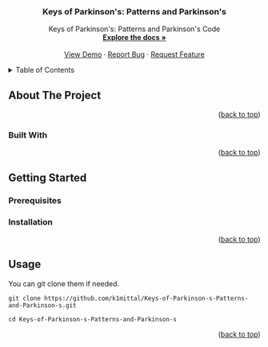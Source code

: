 <div id="top"></div>
<!--
*** Thanks for checking out the Best-README-Template. If you have a suggestion
*** that would make this better, please fork the repo and create a pull request
*** or simply open an issue with the tag "enhancement".
*** Don't forget to give the project a star!
*** Thanks again! Now go create something AMAZING! :D
-->



<!-- PROJECT SHIELDS -->
<!--
*** I'm using markdown "reference style" links for readability.
*** Reference links are enclosed in brackets [ ] instead of parentheses ( ).
*** See the bottom of this document for the declaration of the reference variables
*** for contributors-url, forks-url, etc. This is an optional, concise syntax you may use.
*** https://www.markdownguide.org/basic-syntax/#reference-style-links
-->



<!-- PROJECT LOGO -->
<br />
<div align="center">

<h3 align="center">Keys of Parkinson's: Patterns and Parkinson's</h3>

  <p align="center">
    Keys of Parkinson's: Patterns and Parkinson's Code
    <br />
    <a href="https://github.com/k1mittal/Keys-of-Parkinson-s-Patterns-and-Parkinson-s"><strong>Explore the docs »</strong></a>
    <br />
    <br />
    <a href="https://github.com/k1mittal/Keys-of-Parkinson-s-Patterns-and-Parkinson-s">View Demo</a>
    ·
    <a href="https://github.com/k1mittal/Keys-of-Parkinson-s-Patterns-and-Parkinson-s">Report Bug</a>
    ·
    <a href="https://github.com/k1mittal/Keys-of-Parkinson-s-Patterns-and-Parkinson-s">Request Feature</a>
  </p>
</div>



<!-- TABLE OF CONTENTS -->
<details>
  <summary>Table of Contents</summary>
  <ol>
    <li>
      <a href="#about-the-project">About The Project</a>
      <ul>
        <li><a href="#built-with">Built With</a></li>
      </ul>
    </li>
    <li>
      <a href="#getting-started">Getting Started</a>
      <ul>
        <li><a href="#prerequisites">Prerequisites</a></li>
        <li><a href="#installation">Installation</a></li>
      </ul>
    </li>
    <li><a href="#usage">Usage</a></li>
    <li><a href="#roadmap">Roadmap</a></li>
    <li><a href="#contributing">Contributing</a></li>
    <li><a href="#acknowledgments">Acknowledgments</a></li>
  </ol>
</details>



<!-- ABOUT THE PROJECT -->
## About The Project

<p align="right">(<a href="#top">back to top</a>)</p>



### Built With

<p align="right">(<a href="#top">back to top</a>)</p>



<!-- GETTING STARTED -->
## Getting Started

### Prerequisites


### Installation


<p align="right">(<a href="#top">back to top</a>)</p>



<!-- USAGE EXAMPLES -->
## Usage

You can git clone them if needed. 

```
git clone https://github.com/k1mittal/Keys-of-Parkinson-s-Patterns-and-Parkinson-s.git
```

```
cd Keys-of-Parkinson-s-Patterns-and-Parkinson-s
```

<p align="right">(<a href="#top">back to top</a>)</p>
